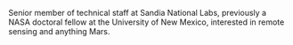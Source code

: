Senior member of technical staff at Sandia National Labs, previously a NASA doctoral fellow at the University of New Mexico, interested in remote sensing and anything Mars.
